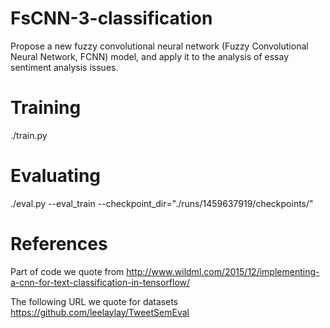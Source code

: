 # FsCNN-3-classification
Propose a new fuzzy convolutional neural network (Fuzzy Convolutional Neural Network, FCNN) model, and apply it to the analysis of essay sentiment analysis issues.

# Training
./train.py

# Evaluating
./eval.py --eval_train --checkpoint_dir="./runs/1459637919/checkpoints/"

# References
Part of code we quote from http://www.wildml.com/2015/12/implementing-a-cnn-for-text-classification-in-tensorflow/

The following URL we quote for datasets https://github.com/leelaylay/TweetSemEval
